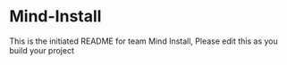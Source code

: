 # Mind-Install
This is the initiated README for team Mind Install, Please edit this as you build your project
